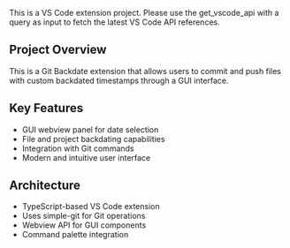 <!-- Use this file to provide workspace-specific custom instructions to Copilot. For more details, visit https://code.visualstudio.com/docs/copilot/copilot-customization#_use-a-githubcopilotinstructionsmd-file -->

This is a VS Code extension project. Please use the get_vscode_api with a query as input to fetch the latest VS Code API references.

## Project Overview
This is a Git Backdate extension that allows users to commit and push files with custom backdated timestamps through a GUI interface.

## Key Features
- GUI webview panel for date selection
- File and project backdating capabilities
- Integration with Git commands
- Modern and intuitive user interface

## Architecture
- TypeScript-based VS Code extension
- Uses simple-git for Git operations
- Webview API for GUI components
- Command palette integration
